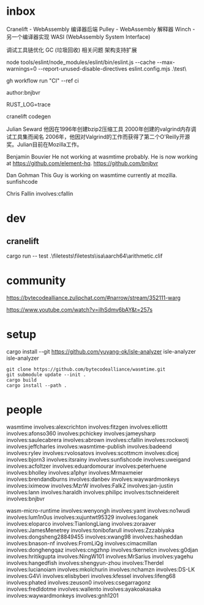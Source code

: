 

# inbox

Cranelift - WebAssembly 编译器后端
Pulley - WebAssembly 解释器
Winch - 另一个编译器实现
WASI (WebAssembly System Interface)

调试工具链优化
GC (垃圾回收) 相关问题
架构支持扩展

node tools/eslint/node_modules/eslint/bin/eslint.js --cache --max-warnings=0 --report-unused-disable-directives eslint.config.mjs .\test\

gh workflow run "CI" --ref ci

author:bnjbvr

RUST_LOG=trace

cranelift codegen

Julian Seward
他因在1996年创建bzip2压缩工具
2000年创建的valgrind内存调试工具集而闻名
2006年，他因对Valgrind的工作而获得了第二个O'Reilly开源奖。Julian目前在Mozilla工作。

Benjamin Bouvier
He not working at wasmtime probably.
He is now working at https://github.com/element-hq.
https://github.com/bnjbvr

Dan Gohman
This Guy is working on wasmtime currently at mozilla.
sunfishcode

Chris Fallin
involves:cfallin

# dev

## cranelift

cargo run -- test .\filetests\filetests\isa\aarch64\arithmetic.clif


# community

https://bytecodealliance.zulipchat.com/#narrow/stream/352111-warg

https://www.youtube.com/watch?v=ilhSdmv6bAY&t=257s

# setup

cargo install --git  https://github.com/yuyang-ok/isle-analyzer isle-analyzer
isle-analyzer

```
git clone https://github.com/bytecodealliance/wasmtime.git
git submodule update --init .
cargo build
cargo install --path .
```

# people


wasmtime
involves:alexcrichton
involves:fitzgen
involves:elliottt
involves:afonso360
involves:pchickey
involves:jameysharp
involves:saulecabrera
involves:abrown
involves:cfallin
involves:rockwotj
involves:jeffcharles
involves:wasmtime-publish
involves:badeend
involves:rylev
involves:rvolosatovs
involves:scottmcm
involves:dicej
involves:bjorn3
involves:itsrainy
involves:sunfishcode
involves:uweigand
involves:acfoltzer
involves:eduardomourar
involves:peterhuene
involves:bholley
involves:a1phyr
involves:Mrmaxmeier
involves:brendandburns
involves:danbev
involves:waywardmonkeys
involves:iximeow
involves:MzrW
involves:FalkZ
involves:jan-justin
involves:lann
involves:haraldh
involves:philipc
involves:tschneidereit
involves:bnjbvr




wasm-micro-runtime
involves:wenyongh
involves:yamt
involves:no1wudi
involves:lum1n0us
involves:xujuntwt95329
involves:loganek
involves:eloparco
involves:TianlongLiang
involves:zoraaver
involves:JamesMenetrey
involves:tonibofarull
involves:Zzzabiyaka
involves:dongsheng28849455
involves:xwang98
involves:hasheddan
involves:bnason-nf
involves:FromLiQg
involves:cimacmillan
involves:donghengqaz
involves:cngzhnp
involves:tkernelcn
involves:g0djan
involves:hritikgupta
involves:NingW101
involves:MrSarius
involves:yagehu
involves:hangedfish
involves:shengyun-zhou
involves:Therdel
involves:lucianoiam
involves:mkolchurin
involves:nchamzn
involves:DS-LK
involves:G4Vi
involves:elisbyberi
involves:kfessel
involves:lifeng68
involves:phated
involves:zeuson0
involves:csegarragonz
involves:fredldotme
involves:wallento
involves:ayakoakasaka
involves:waywardmonkeys
involves:gnh1201
